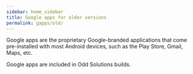 ```yaml
---
sidebar: home_sidebar
title: Google apps for older versions
permalink: gapps/old/
---
```

Google apps are the proprietary Google-branded applications that come pre-installed with most Android devices, such as the Play Store, Gmail, Maps, etc.

Google apps are included in Odd Solutions builds.
